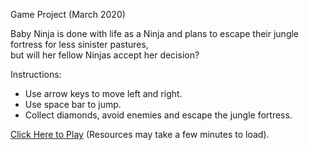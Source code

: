Game Project (March 2020)

Baby Ninja is done with life as a Ninja  and plans to escape their jungle fortress for less sinister pastures, <br />
but will her fellow Ninjas accept her decision?

Instructions:
- Use arrow keys to move left and right.
- Use space bar to jump.
- Collect diamonds, avoid enemies and escape the jungle fortress.

[Click Here to Play](https://mary-brenda.github.io/Baby-Ninja/Game%20Project%207/index.html) (Resources may take a few minutes to load).
